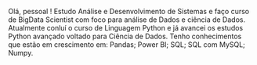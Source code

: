 
Olá, pessoal !
Estudo Análise e Desenvolvimento de Sistemas e faço curso de BigData Scientist com foco para análise de Dados e ciência de Dados.
Atualmente conluí o curso de Linguagem Python e já avancei os estudos Python avançado voltado para Ciência de Dados.
Tenho conhecimentos que estão em crescimento em: Pandas; Power BI; SQL; SQL com MySQL; Numpy.
